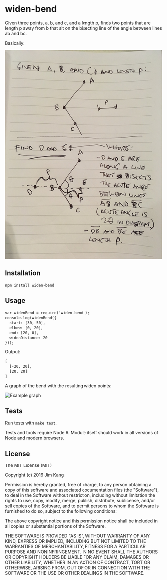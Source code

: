 widen-bend
==================

Given three points, a, b, and c, and a length p, finds two points that are length p away from b that sit on the bisecting line of the angle between lines ab and bc.

Basically:

![Problem sketch](meta/problem.jpg)

Installation
------------

    npm install widen-bend

Usage
-----

    var widenBend = require('widen-bend');
    console.log(widenBend({
      start: [30, 50],
      elbow: [0, 20],
      end: [20, 0],
      widenDistance: 20
    }));

Output:

    [
      [-20, 20],
      [20, 20]
    ]

A graph of the bend with the resulting widen points:

![Example graph](https://https://raw.githubusercontent.com/jimkang/widen-bend/master/meta/example-case.png)

Tests
-----

Run tests with `make test`.

Tests and tools require Node 6. Module itself should work in all versions of Node and modern browsers.

License
-------

The MIT License (MIT)

Copyright (c) 2016 Jim Kang

Permission is hereby granted, free of charge, to any person obtaining a copy
of this software and associated documentation files (the "Software"), to deal
in the Software without restriction, including without limitation the rights
to use, copy, modify, merge, publish, distribute, sublicense, and/or sell
copies of the Software, and to permit persons to whom the Software is
furnished to do so, subject to the following conditions:

The above copyright notice and this permission notice shall be included in
all copies or substantial portions of the Software.

THE SOFTWARE IS PROVIDED "AS IS", WITHOUT WARRANTY OF ANY KIND, EXPRESS OR
IMPLIED, INCLUDING BUT NOT LIMITED TO THE WARRANTIES OF MERCHANTABILITY,
FITNESS FOR A PARTICULAR PURPOSE AND NONINFRINGEMENT. IN NO EVENT SHALL THE
AUTHORS OR COPYRIGHT HOLDERS BE LIABLE FOR ANY CLAIM, DAMAGES OR OTHER
LIABILITY, WHETHER IN AN ACTION OF CONTRACT, TORT OR OTHERWISE, ARISING FROM,
OUT OF OR IN CONNECTION WITH THE SOFTWARE OR THE USE OR OTHER DEALINGS IN
THE SOFTWARE.
